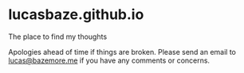 # lucasbaze.github.io
The place to find my thoughts

Apologies ahead of time if things are broken. Please send an email to lucas@bazemore.me if you have any comments or concerns. 
